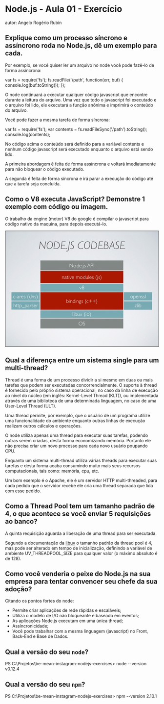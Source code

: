 # Node.js - Aula 01 - Exercício
autor: Angelo Rogério Rubin

## Explique como um processo síncrono e assíncrono roda no Node.js, dê um exemplo para cada.

Por exemplo, se você quiser ler um arquivo no node você pode fazê-lo de forma assíncrona:

var fs = require('fs');
fs.readFile('/path', function(err, buf) {
  console.log(buf.toString());
});

O node continuará a executar qualquer código javascript que encontre durante a leitura do arquivo. Uma vez que todo o javascript foi executado e o arquivo foi lido, ele executará a função anônima e imprimirá o conteúdo do arquivo.

Você pode fazer a mesma tarefa de forma síncrona:

var fs = require('fs');
var contents = fs.readFileSync('/path').toString();
console.log(contents);

No código acima o conteúdo será definido para a variável contents e nenhum código javascript será executado enquanto o arquivo está sendo lido.

A primeira abordagem é feita de forma assíncrona e voltará imediatamente para não bloquear o código executado. 

A segunda é feita de forma síncrona e irá parar a execução do código até que a tarefa seja concluída. 

## Como o V8 executa JavaScript? Demonstre 1 exemplo com código ou imagem.

O trabalho da engine (motor) V8 do google é compilar o javascript para código nativo da maquina, para depois executá-lo.

![alt text](img/v8.jpg)

## Qual a diferença entre um sistema single para um multi-thread?

Thread é uma forma de um processo dividir a si mesmo em duas ou mais tarefas que podem ser executadas concorrencialmente. O suporte à thread é fornecido pelo próprio sistema operacional, no caso da linha de execução ao nível do núcleo (em inglês: Kernel-Level Thread (KLT)), ou implementada através de uma biblioteca de uma determinada linguagem, no caso de uma User-Level Thread (ULT).

Uma thread permite, por exemplo, que o usuário de um programa utilize uma funcionalidade do ambiente enquanto outras linhas de execução realizam outros cálculos e operações.

O node utiliza apenas uma thread para executar suas tarefas, podendo outras serem criadas, desta forma economizando memória. Portanto ele não precisa criar um novo processo para cada novo usuário poupando CPU.

Enquanto um sistema multi-thread utiliza várias threads para executar suas tarefas e desta forma acaba consumindo muito mais seus recursos computacionais, tais como: memória, cpu, etc.

Um bom exemplo é o Apache, ele é um servidor HTTP multi-threaded, para cada pedido que o servidor recebe ele cria uma thread separada que lida com esse pedido.

## Como a Thread Pool tem um tamanho padrão de 4, o que acontece se você enviar 5 requisições ao banco?

A quinta requisição aguarda a liberação de uma thread para ser executada.

Segundo a documentação  da [libuv](http://docs.libuv.org/en/v1.x/threadpool.html) o tamanho padrão da thread pool é 4, mas pode ser alterado em tempo de inicialização, definindo a variável de ambiente UV_THREADPOOL_SIZE para qualquer valor (o máximo absoluto é de 128).

## Como você venderia o peixe do Node.js na sua empresa para tentar convencer seu chefe da sua adoção?

Citando os pontos fortes do node:

+ Permite criar aplicações de rede rápidas e escaláveis;
+ Utiliza o modelo de I/O não bloqueante e baseado em eventos;
+ As aplicações Node.js executam em uma única thread;
+ Assíncronicidade;
+ Você pode trabalhar com a mesma linguagem (javascript) no Front, Back-End e Base de Dados.

## Qual a versão do seu `node`?

PS C:\Projetos\be-mean-instagram-nodejs-exercises> node --version
v0.12.4


## Qual a versão do seu `npm`?

PS C:\Projetos\be-mean-instagram-nodejs-exercises> npm --version
2.10.1
